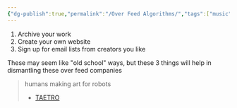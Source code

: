 ```yaml
---
{"dg-publish":true,"permalink":"/Over Feed Algorithms/","tags":["music","film","creator","YouTube"],"created":"2024-03-30T13:19:26.204-05:00","updated":"2024-03-29T10:18:53.000-05:00"}
---
```


1. Archive your work 
2. Create your own website 
3. Sign up for email lists from creators you like 

These may seem like "old school" ways, but these 3 things will help in dismantling these over feed companies

> humans making art for robots
> - [TAETRO](https://youtu.be/9Gekyn3MUEc?si=wlApDGa0bArw_thl)
